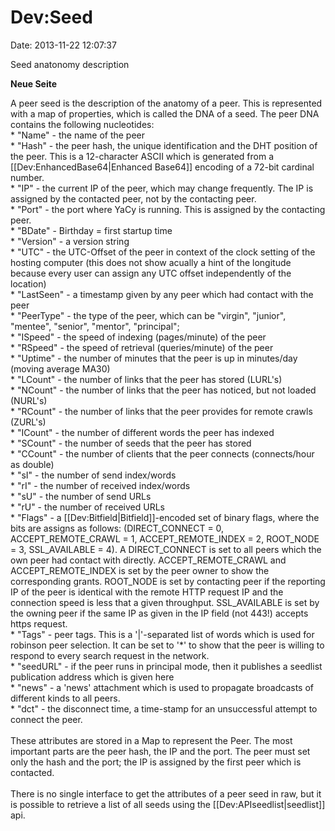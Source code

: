 Dev:Seed
========

Date: 2013-11-22 12:07:37

Seed anatonomy description

**Neue Seite**

<div>

A peer seed is the description of the anatomy of a peer. This is
represented with a map of properties, which is called the DNA of a seed.
The peer DNA contains the following nucleotides:\
\* \"Name\" - the name of the peer\
\* \"Hash\" - the peer hash, the unique identification and the DHT
position of the peer. This is a 12-character ASCII which is generated
from a \[\[Dev:EnhancedBase64\|Enhanced Base64\]\] encoding of a 72-bit
cardinal number.\
\* \"IP\" - the current IP of the peer, which may change frequently. The
IP is assigned by the contacted peer, not by the contacting peer.\
\* \"Port\" - the port where YaCy is running. This is assigned by the
contacting peer.\
\* \"BDate\" - Birthday = first startup time\
\* \"Version\" - a version string\
\* \"UTC\" - the UTC-Offset of the peer in context of the clock setting
of the hosting computer (this does not show acually a hint of the
longitude because every user can assign any UTC offset independently of
the location)\
\* \"LastSeen\" - a timestamp given by any peer which had contact with
the peer\
\* \"PeerType\" - the type of the peer, which can be \"virgin\",
\"junior\", \"mentee\", \"senior\", \"mentor\", \"principal\";\
\* \"ISpeed\" - the speed of indexing (pages/minute) of the peer\
\* \"RSpeed\" - the speed of retrieval (queries/minute) of the peer\
\* \"Uptime\" - the number of minutes that the peer is up in minutes/day
(moving average MA30)\
\* \"LCount\" - the number of links that the peer has stored (LURL\'s)\
\* \"NCount\" - the number of links that the peer has noticed, but not
loaded (NURL\'s)\
\* \"RCount\" - the number of links that the peer provides for remote
crawls (ZURL\'s)\
\* \"ICount\" - the number of different words the peer has indexed\
\* \"SCount\" - the number of seeds that the peer has stored\
\* \"CCount\" - the number of clients that the peer connects
(connects/hour as double)\
\* \"sI\" - the number of send index/words\
\* \"rI\" - the number of received index/words\
\* \"sU\" - the number of send URLs\
\* \"rU\" - the number of received URLs\
\* \"Flags\" - a \[\[Dev:Bitfield\|Bitfield\]\]-encoded set of binary
flags, where the bits are assigns as follows: (DIRECT\_CONNECT = 0,
ACCEPT\_REMOTE\_CRAWL = 1, ACCEPT\_REMOTE\_INDEX = 2, ROOT\_NODE = 3,
SSL\_AVAILABLE = 4). A DIRECT\_CONNECT is set to all peers which the own
peer had contact with directly. ACCEPT\_REMOTE\_CRAWL and
ACCEPT\_REMOTE\_INDEX is set by the peer owner to show the corresponding
grants. ROOT\_NODE is set by contacting peer if the reporting IP of the
peer is identical with the remote HTTP request IP and the connection
speed is less that a given throughput. SSL\_AVAILABLE is set by the
owning peer if the same IP as given in the IP field (not 443!) accepts
https request.\
\* \"Tags\" - peer tags. This is a \'\|\'-separated list of words which
is used for robinson peer selection. It can be set to \'\*\' to show
that the peer is willing to respond to every search request in the
network.\
\* \"seedURL\" - if the peer runs in principal mode, then it publishes a
seedlist publication address which is given here\
\* \"news\" - a \'news\' attachment which is used to propagate
broadcasts of different kinds to all peers.\
\* \"dct\" - the disconnect time, a time-stamp for an unsuccessful
attempt to connect the peer.\
\
These attributes are stored in a Map to represent the Peer. The most
important parts are the peer hash, the IP and the port. The peer must
set only the hash and the port; the IP is assigned by the first peer
which is contacted.\
\
There is no single interface to get the attributes of a peer seed in
raw, but it is possible to retrieve a list of all seeds using the
\[\[Dev:APIseedlist\|seedlist\]\] api.

</div>
